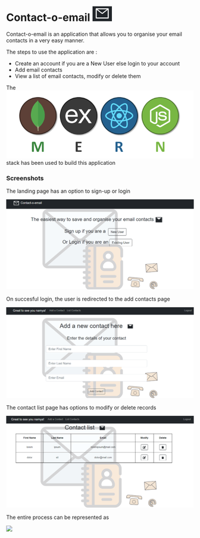 # Contact-o-email ![MERN](./assets/mail.PNG?raw=true "mail")

Contact-o-email is an application that allows you to organise your email contacts in a very easy manner.

The steps to use the application are : 
- Create an account if you are a New User else login to your account
- Add email contacts
- View a list of email contacts, modify or delete them

The <img src="./assets/mern.png"/> stack has been used to build this application

### Screenshots

The landing page has an option to sign-up or login

<img src="./assets/landing.PNG"/>

On succesful login, the user is redirected to the add contacts page

<img src="./assets/add_contact.PNG"/>

The contact list page has options to modify or delete records

<img src="./assets/list.PNG"/>

The entire process can be represented as 

<image src="./assets/process.gif>raw=true" width="200"/>
